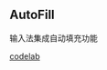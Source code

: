 ## AutoFill

输入法集成自动填充功能

[codelab](https://codelabs.developers.google.com/codelabs/optimize-autofill/#0)